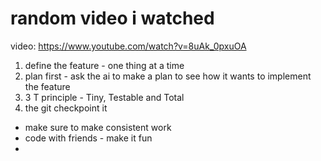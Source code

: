 # random video i watched

video: https://www.youtube.com/watch?v=8uAk_0pxuOA

1) define the feature - one thing at a time
2) plan first - ask the ai to make a plan to see how it wants to implement the feature
3) 3 T principle - Tiny, Testable and Total
4) the git checkpoint it

- make sure to make consistent work
- code with friends - make it fun
- 
